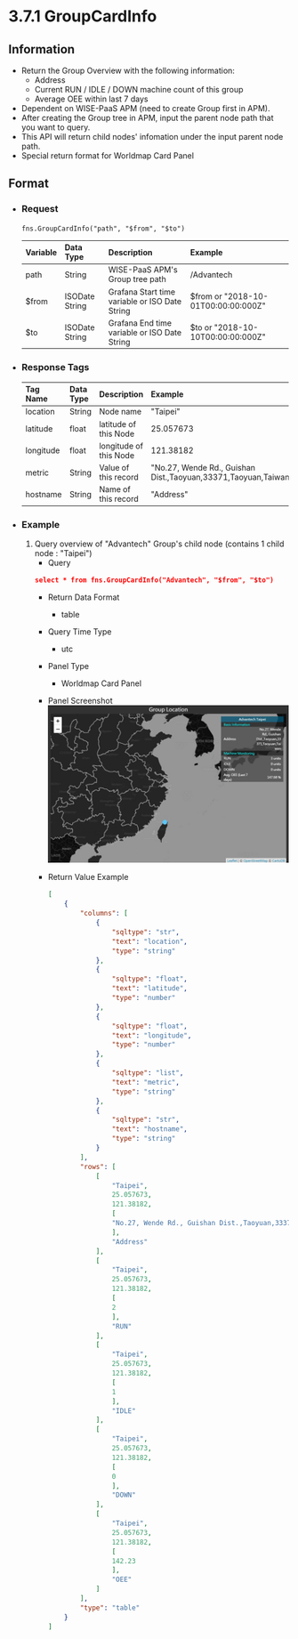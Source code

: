 # 3.7.1 GroupCardInfo

## Information
* Return the Group Overview with the following information:
    * Address
    * Current RUN / IDLE / DOWN machine count of this group
    * Average OEE within last 7 days
* Dependent on WISE-PaaS APM (need to create Group first in APM).
* After creating the Group tree in APM, input the parent node path that you want to query.
* This API will return child nodes' infomation under the input parent node path.
* Special return format for Worldmap Card Panel

## Format

* ### Request

  ```
  fns.GroupCardInfo("path", "$from", "$to")
  ```

  | Variable | Data Type | Description | Example |
  | :--- | :--- | :--- | :---|
  | path | String | WISE-PaaS APM's Group tree path | /Advantech |
  | $from | ISODate String | Grafana Start time variable or ISO Date String | $from or "2018-10-01T00:00:00:000Z" |
  | $to | ISODate String | Grafana End time variable or ISO Date String | $to or "2018-10-10T00:00:00:000Z" |

* ### Response Tags

  | Tag Name | Data Type | Description | Example |
  | :--- | :--- | :--- | :--- |
  | location | String | Node name | "Taipei" |
  | latitude | float | latitude of this Node | 25.057673 |
  | longitude | float | longitude of this Node | 121.38182 |
  | metric | String | Value of this record | "No.27, Wende Rd., Guishan Dist.,Taoyuan,33371,Taoyuan,Taiwan" |
  | hostname | String | Name of this record | "Address" |
  
* ### Example
    1. Query overview of "Advantech" Group's child node (contains 1 child node : "Taipei")
        - Query   
        ``` json 
        select * from fns.GroupCardInfo("Advantech", "$from", "$to")
        ```
        - Return Data Format   
            * table
        - Query Time Type   
            * utc
        - Panel Type   
            * Worldmap Card Panel
        - Panel Screenshot      
            ![](/images/3.7.1-GroupCardInfo.jpg)  

        - Return Value Example    
            ``` json
            [
                {
                    "columns": [
                        {
                            "sqltype": "str", 
                            "text": "location", 
                            "type": "string"
                        }, 
                        {
                            "sqltype": "float", 
                            "text": "latitude", 
                            "type": "number"
                        }, 
                        {
                            "sqltype": "float", 
                            "text": "longitude", 
                            "type": "number"
                        }, 
                        {
                            "sqltype": "list", 
                            "text": "metric", 
                            "type": "string"
                        }, 
                        {
                            "sqltype": "str", 
                            "text": "hostname", 
                            "type": "string"
                        }
                    ], 
                    "rows": [
                        [
                            "Taipei", 
                            25.057673, 
                            121.38182, 
                            [
                            "No.27, Wende Rd., Guishan Dist.,Taoyuan,33371,Taoyuan,Taiwan"
                            ], 
                            "Address"
                        ], 
                        [
                            "Taipei", 
                            25.057673, 
                            121.38182, 
                            [
                            2
                            ], 
                            "RUN"
                        ], 
                        [
                            "Taipei", 
                            25.057673, 
                            121.38182, 
                            [
                            1
                            ], 
                            "IDLE"
                        ], 
                        [
                            "Taipei", 
                            25.057673, 
                            121.38182, 
                            [
                            0
                            ], 
                            "DOWN"
                        ], 
                        [
                            "Taipei", 
                            25.057673, 
                            121.38182, 
                            [
                            142.23
                            ], 
                            "OEE"
                        ]
                    ], 
                    "type": "table"
                }
            ]

            ```
